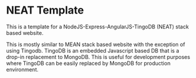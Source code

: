 # NEAT Template

This is a template for a NodeJS-Express-AngularJS-TingoDB (NEAT) stack based website.

This is mostly similar to MEAN stack based website with the exception of using Tingodb. TingoDB is an embedded Javascript based DB that is a drop-in replacement to MongoDB. This is useful for development purposes where TingoDB can be easily replaced by MongoDB for production environment.